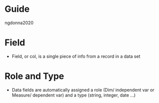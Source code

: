 # Guide
ngdonna2020
# Field
- Field, or col, is a single piece of info from a record in a data set

# Role and Type
- Data fields are automatically assigned a role (Dim/ independent var or Measure/ dependent var) and a type (string, integer, date ...)
